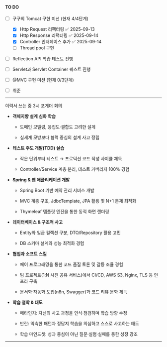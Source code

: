 #### TO DO
- [ ] 구구의 Tomcat 구현 미션 (현재 4/4단계)
	- [x] Http Request 리팩터링 ✅ 2025-09-13
	- [x] Http Response 리팩터링 ✅ 2025-09-14
	- [x] Controller 인터페이스 추가 ✅ 2025-09-14
	- [ ] Thread pool 구현
- [ ] Reflection API 학습 테스트 진행
- [ ] Servlet과 Servlet Container 퀘스트 진행
- [ ] @MVC 구현 미션 (현재 0/3단계)
- [ ] 취준


--- 

이력서 쓰는 중
3시 포게더 회의


- **객체지향 설계 심화 학습**
    
    - 도메인 모델링, 응집도·결합도 고려한 설계
        
    - 실세계 모방보다 협력 중심의 설계 사고 정립
        
    
- **테스트 주도 개발(TDD) 실습**
    
    - 작은 단위부터 테스트 → 프로덕션 코드 작성 사이클 체득
        
    - Controller/Service 계층 분리, 테스트 커버리지 100% 경험
        
    
- **Spring & 웹 애플리케이션 개발**
    
    - Spring Boot 기반 예약 관리 서비스 개발
        
    - MVC 계층 구조, JdbcTemplate, JPA 활용 및 N+1 문제 최적화
        
    - Thymeleaf 템플릿 엔진을 통한 동적 화면 렌더링
        
    
- **데이터베이스 & 구조적 사고**
    
    - Entity와 일급 컬렉션 구분, DTO/Repository 활용 고민
        
    - DB 스키마 설계와 성능 최적화 경험
        
    
- **협업과 소프트 스킬**
    
    - 페어 프로그래밍을 통한 코드 품질 토론 및 갈등 조율 경험
        
    - 팀 프로젝트(1:N 사진 공유 서비스)에서 CI/CD, AWS S3, Nginx, TLS 등 인프라 구축
        
    - 문서화·자동화 도입(n8n, Swagger)과 코드 리뷰 문화 체득
        
    
- **학습 철학 & 태도**
    
    - 메타인지: 자신의 사고 과정을 인식·점검하며 학습 방향 수정
        
    - 반란: 익숙한 패턴과 정답지 학습을 의심하고 스스로 사고하는 태도
        
    - 학습 마인드셋: 성과 중심이 아닌 질문·실험·실패를 통한 성장 강조


---

